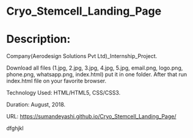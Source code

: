 # Cryo_Stemcell_Landing_Page
# Description:

Company(Aerodesign Solutions Pvt Ltd)_Internship_Project.

Download all files (1.jpg, 2.jpg, 3.jpg, 4.jpg, 5.jpg, email.png, logo.png, phone.png, whatsapp.png, index.html) put it in one folder. After that run index.html file on your favorite browser. 

Technology Used: HTML/HTML5, CSS/CSS3. 

Duration: August, 2018.

URL: https://sumandeyashi.github.io/Cryo_Stemcell_Landing_Page/


dfghjkl
